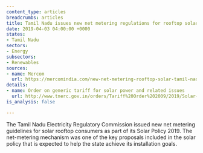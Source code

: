 ```yaml
---
content_type: articles
breadcrumbs: articles
title: Tamil Nadu issues new net metering regulations for rooftop solar
date: 2019-04-03 04:00:00 +0000
states:
- Tamil Nadu
sectors:
- Energy
subsectors:
- Renewables
sources:
- name: Mercom
  url: https://mercomindia.com/new-net-metering-rooftop-solar-tamil-nadu/
details:
- name: Order on generic tariff for solar power and related issues
  url: http://www.tnerc.gov.in/orders/Tariff%20Order%202009/2019/Solar-5-29-03-2019.pdf
is_analysis: false

---
```

The Tamil Nadu Electricity Regulatory Commission issued new net metering guidelines for solar rooftop consumers as part of its Solar Policy 2019. The net-metering mechanism was one of the key proposals included in the solar policy that is expected to help the state achieve its installation goals.